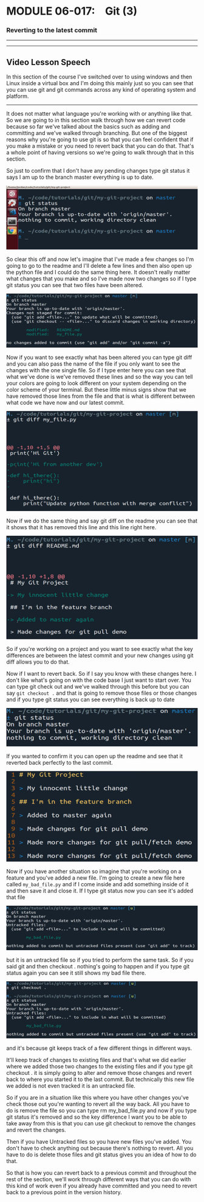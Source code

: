 # MODULE 06-017:    Git (3)

### Reverting to the latest commit

---

---

## Video Lesson Speech

In this section of the course I've switched over to using windows and 
then Linux inside a virtual box and I'm doing this mainly just so you 
can see that you can use git and git commands across any kind of 
operating system and platform.

****

It does not matter what language you're working with or anything like that. So we are going to in this section walk through how we can revert code because so far we've talked about the basics such as adding and committing and we've walked through branching. But one of the biggest reasons why you're going to use git is so that you can feel confident that if you make a mistake or you need to revert back that you can do that. That's a whole point of having versions so we're going to walk through that in this section.

So just to confirm that I don't have any pending changes type git status it says I am up to the branch master everything is up to date. 

![large](./06-017_IMG1.png)

So clear this off and now let's imagine that I've made a few changes so I'm going to go to the readme and I'll delete a few lines and then also open up the python file and I could do the same thing here. It doesn't really matter what changes that you make and so I've made now two changes so if I type git status you can see that two files have been altered. 

![large](./06-017_IMG2.png)

Now if you want to see exactly what has been altered you can type git diff and you can also pass the name of the file if you only want to see the changes with the one single file. So if I type enter here you can see that what we've done is we've removed these lines and so the way you can tell your colors are going to look different on your system depending on the color scheme of your terminal. But these little minus signs show that we have removed those lines from the file and that is what is different between what code we have now and our latest commit. 

![large](./06-017_IMG3.png)

Now if we do the same thing and say git diff on the readme you can see that it shows that it has removed this line and this line right here.

![large](./06-017_IMG4.png)

So if you're working on a project and you want to see exactly what the key differences are between the latest commit and your new changes using git diff allows you to do that. 

Now if I want to revert back. So if I say you know with these changes here. I don't like what's going on with the code base I just want to start over. You can type git check out and we've walked through this before but you can say `git checkout .` and that is going to remove those files or those changes and if you type git status you can see everything is back up to date 

![large](./06-017_IMG5.png)

If you wanted to confirm it you can open up the readme and see that it reverted back perfectly to the last commit. 

![large](./06-017_IMG6.png)

Now if you have another situation so imagine that you're working on a feature and you've added a new file. I'm going to create a new file here called `my_bad_file.py` and if I come inside and add something inside of it and then save it and close it. If I type git status now you can see it's added that file 

![large](./06-017_IMG7.png)

but it is an untracked file so if you tried to perform the same task. So if you said git and then checkout . nothing's going to happen and if you type git status again you can see it still shows my bad file there. 

![large](./06-017_IMG8.png)

and it's because git keeps track of a few different things in different ways.

It'll keep track of changes to existing files and that's what we did earlier where we added those two changes to the existing files and if you type git checkout . it is simply going to alter and remove those changes and revert back to where you started it to the last commit. But technically this new file we added is not even tracked it is an untracked file. 

So if you are in a situation like this where you have other changes you've check those out you're wanting to revert all the way back. All you have to do is remove the file so you can type rm my_bad_file.py and now if you type git status it's removed and so the key difference I want you to be able to take away from this is that you can use git checkout to remove the changes and revert the changes. 

Then if you have Untracked files so you have new files you've added. You don't have to check anything out because there's nothing to revert. All you have to do is delete those files and git status gives you an idea of how to do that. 

So that is how you can revert back to a previous commit and throughout the rest of the section, we'll work through different ways that you can do with this kind of work even if you already have committed and you need to revert back to a previous point in the version history.
